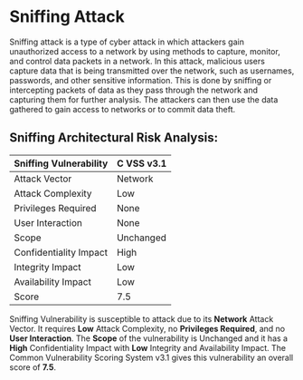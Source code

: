 # Sniffing Attack 

Sniffing attack is a type of cyber attack in which attackers gain unauthorized access to a network by using methods to capture, monitor, and control data packets in a network. In this attack, malicious users capture data that is being transmitted over the network, such as usernames, passwords, and other sensitive information. This is done by sniffing or intercepting packets of data as they pass through the network and capturing them for further analysis. The attackers can then use the data gathered to gain access to networks or to commit data theft.

## Sniffing Architectural Risk Analysis: 

|Sniffing Vulnerability |C VSS v3.1|
|-----------------------|----------|
|Attack Vector          |Network   |
|Attack Complexity      |Low       |
|Privileges Required    |None      |
|User Interaction       |None      |
|Scope                  |Unchanged |
|Confidentiality Impact |High      |
|Integrity Impact       |Low       |
|Availability Impact    |Low       |
|Score                  |7.5       |

Sniffing Vulnerability is susceptible to attack due to its **Network** Attack Vector. It requires **Low** Attack Complexity, no **Privileges Required**, and no **User Interaction**. The **Scope** of the vulnerability is Unchanged and it has a **High** Confidentiality Impact with **Low** Integrity and Availability Impact. The Common Vulnerability Scoring System v3.1 gives this vulnerability an overall score of **7.5**.